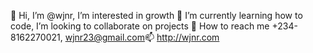 👋 Hi, I’m @wjnr, I’m interested in growth
🌱 I’m currently learning how to code, I’m looking to collaborate on projects 💞️ 
How to reach me +234-8162270021, wjnr23@gmail.com📫 
http://wjnr.com
